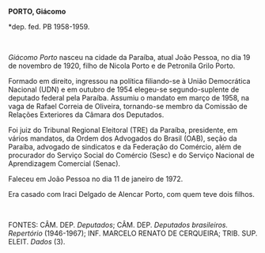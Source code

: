 **PORTO, Giácomo**

\*dep. fed. PB 1958-1959.

 

*Giácomo Porto* nasceu na cidade da Paraíba, atual João Pessoa, no dia
19 de novembro de 1920, filho de Nicola Porto e de Petronila Grilo
Porto.

Formado em direito, ingressou na política filiando-se à União
Democrática Nacional (UDN) e em outubro de 1954 elegeu-se
segundo-suplente de deputado federal pela Paraíba. Assumiu o mandato em
março de 1958, na vaga de Rafael Correia de Oliveira, tornando-se membro
da Comissão de Relações Exteriores da Câmara dos Deputados.

Foi juiz do Tribunal Regional Eleitoral (TRE) da Paraíba, presidente, em
vários mandatos, da Ordem dos Advogados do Brasil (OAB), seção da
Paraíba, advogado de sindicatos e da Federação do Comércio, além de
procurador do Serviço Social do Comércio (Sesc) e do Serviço Nacional de
Aprendizagem Comercial (Senac).

Faleceu em João Pessoa no dia 11 de janeiro de 1972.

Era casado com Iraci Delgado de Alencar Porto, com quem teve dois
filhos.

 

FONTES: CÂM. DEP. *Deputados*; CÂM. DEP. *Deputados brasileiros.
Repertório* (1946-1967); INF. MARCELO RENATO DE CERQUEIRA; TRIB. SUP.
ELEIT. *Dados* (3).

 
